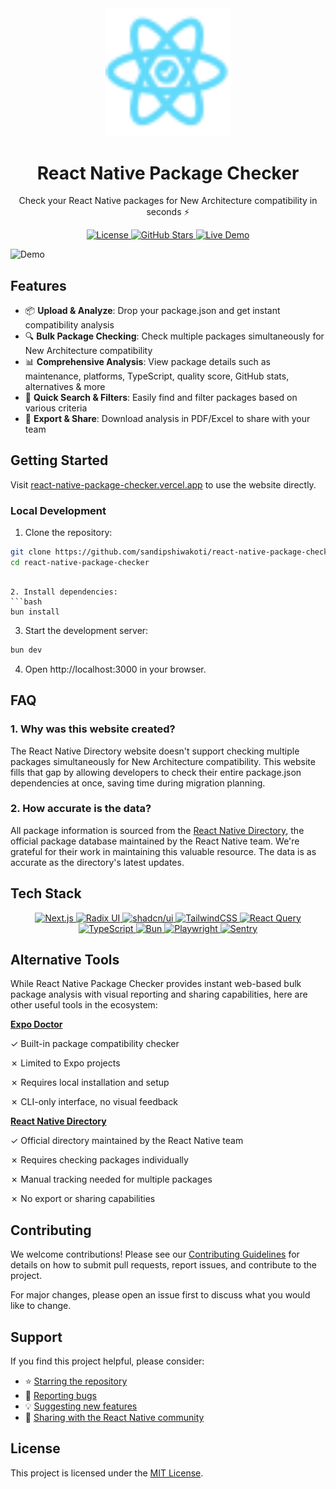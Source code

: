<div align="center">
  <img src="public/logo.svg" alt="React Native Package Checker Logo" width="200" style="margin-bottom: 0;"/>
  <div style="font-family: 'Inter', sans-serif; margin-top: 0;">
    <h1><strong>React Native Package Checker</strong></h1>
    <p>Check your React Native packages for New Architecture compatibility in seconds ⚡️</p>
  </div>

<p align="center">
    <a href="https://github.com/sandipshiwakoti/react-native-package-checker/blob/main/LICENSE">
      <img src="https://img.shields.io/github/license/sandipshiwakoti/react-native-package-checker" alt="License" />
    </a>
    <a href="https://github.com/sandipshiwakoti/react-native-package-checker/stargazers">
      <img src="https://img.shields.io/github/stars/sandipshiwakoti/react-native-package-checker" alt="GitHub Stars" />
    </a>
    <a href="https://react-native-package-checker.vercel.app">
      <img src="https://img.shields.io/badge/view-live%20demo-blue" alt="Live Demo" />
    </a>
  </p>
</div>

![Demo](./docs/assets/demo.gif)

## Features

- 📦 **Upload & Analyze**: Drop your package.json and get instant compatibility analysis
- 🔍 **Bulk Package Checking**: Check multiple packages simultaneously for New Architecture compatibility
- 📊 **Comprehensive Analysis**: View package details such as maintenance, platforms, TypeScript, quality score, GitHub stats, alternatives & more
- 🔎 **Quick Search & Filters**: Easily find and filter packages based on various criteria
- 💾 **Export & Share**: Download analysis in PDF/Excel to share with your team

## Getting Started

Visit [react-native-package-checker.vercel.app](https://react-native-package-checker.vercel.app) to use the website directly.

### Local Development

1. Clone the repository:

```bash
git clone https://github.com/sandipshiwakoti/react-native-package-checker.git
cd react-native-package-checker
```

````

2. Install dependencies:
```bash
bun install
````

3. Start the development server:

```bash
bun dev
```

4. Open http://localhost:3000 in your browser.

## FAQ

### 1. Why was this website created?

The React Native Directory website doesn't support checking multiple packages simultaneously for New Architecture compatibility. This website fills that gap by allowing developers to check their entire package.json dependencies at once, saving time during migration planning.

### 2. How accurate is the data?

All package information is sourced from the [React Native Directory](https://reactnative.directory), the official package database maintained by the React Native team. We're grateful for their work in maintaining this valuable resource. The data is as accurate as the directory's latest updates.

## Tech Stack

<p align="center">
  <a href="https://nextjs.org">
    <img src="https://img.shields.io/badge/Next.js-black?style=for-the-badge&logo=next.js&logoColor=white" alt="Next.js" />
  </a>
  <a href="https://www.radix-ui.com">
    <img src="https://img.shields.io/badge/Radix_UI-black?style=for-the-badge&logo=radixui&logoColor=white" alt="Radix UI" />
  </a>
  <a href="https://ui.shadcn.com">
    <img src="https://img.shields.io/badge/shadcn/ui-black?style=for-the-badge&logo=shadcnui&logoColor=white" alt="shadcn/ui" />
  </a>
  <a href="https://tailwindcss.com">
    <img src="https://img.shields.io/badge/Tailwind_CSS-38B2AC?style=for-the-badge&logo=tailwind-css&logoColor=white" alt="TailwindCSS" />
  </a>
  <a href="https://tanstack.com/query">
    <img src="https://img.shields.io/badge/React_Query-FF4154?style=for-the-badge&logo=react-query&logoColor=white" alt="React Query" />
  </a>
  <a href="https://www.typescriptlang.org">
    <img src="https://img.shields.io/badge/TypeScript-007ACC?style=for-the-badge&logo=typescript&logoColor=white" alt="TypeScript" />
  </a>
  <a href="https://bun.sh">
    <img src="https://img.shields.io/badge/Bun-black?style=for-the-badge&logo=bun&logoColor=white" alt="Bun" />
  </a>
   <a href="https://playwright.dev">
    <img src="https://img.shields.io/badge/-playwright-%232EAD33?style=for-the-badge&logo=playwright&logoColor=white" alt="Playwright" />
  </a>
  <a href="https://sentry.io">
    <img src="https://img.shields.io/badge/Sentry-362D59?style=for-the-badge&logo=sentry&logoColor=white" alt="Sentry" />
  </a>
</p>

## Alternative Tools

While React Native Package Checker provides instant web-based bulk package analysis with visual reporting and sharing capabilities, here are other useful tools in the ecosystem:

**[Expo Doctor](https://docs.expo.dev/workflow/doctor/)**

✓ Built-in package compatibility checker

✗ Limited to Expo projects

✗ Requires local installation and setup

✗ CLI-only interface, no visual feedback

**[React Native Directory](https://reactnative.directory)**

✓ Official directory maintained by the React Native team

✗ Requires checking packages individually

✗ Manual tracking needed for multiple packages

✗ No export or sharing capabilities

## Contributing

We welcome contributions! Please see our [Contributing Guidelines](.github/CONTRIBUTING.md) for details on how to submit pull requests, report issues, and contribute to the project.

For major changes, please open an issue first to discuss what you would like to change.

## Support

If you find this project helpful, please consider:

- ⭐️ [Starring the repository](https://github.com/sandipshiwakoti/react-native-package-checker/stargazers)
- 🐛 [Reporting bugs](https://github.com/sandipshiwakoti/react-native-package-checker/issues/new?labels=bug&template=bug_report.md)
- 💡 [Suggesting new features](https://github.com/sandipshiwakoti/react-native-package-checker/issues/new?labels=enhancement&template=feature_request.md)
- 🔄 [Sharing with the React Native community](https://twitter.com/intent/tweet?text=🚀%20Discovered%20a%20great%20tool!%20React%20Native%20Package%20Checker%20helps%20verify%20New%20Architecture%20compatibility%20for%20all%20your%20packages%20in%20seconds%20⚡️%20Try%20it%20out:%20https://react-native-package-checker.vercel.app)

## License

This project is licensed under the [MIT License](https://github.com/sandipshiwakoti/react-native-package-checker/blob/main/LICENSE).
